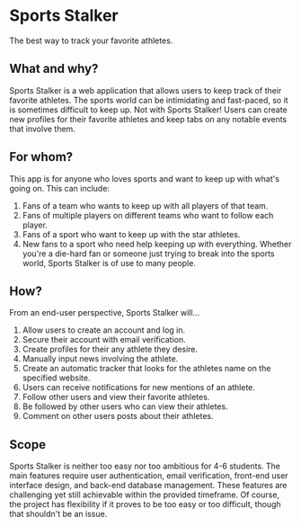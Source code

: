 # Sports Stalker
The best way to track your favorite athletes.

## What and why?
Sports Stalker is a web application that allows users to keep track of their favorite athletes. The sports world can be intimidating and fast-paced, so it is sometimes difficult to keep up. Not with Sports Stalker! Users can create new profiles for their favorite athletes and keep tabs on any notable events that involve them.

## For whom?
This app is for anyone who loves sports and want to keep up with what's going on. This can include:
1. Fans of a team who wants to keep up with all players of that team.
2. Fans of multiple players on different teams who want to follow each player.
3. Fans of a sport who want to keep up with the star athletes.
4. New fans to a sport who need help keeping up with everything.
Whether you're a die-hard fan or someone just trying to break into the sports world, Sports Stalker is of use to many people.

## How?
From an end-user perspective, Sports Stalker will...
1. Allow users to create an account and log in.
2. Secure their account with email verification.
3. Create profiles for their any athlete they desire.
4. Manually input news involving the athlete.
5. Create an automatic tracker that looks for the athletes name on the specified website.
6. Users can receive notifications for new mentions of an athlete.
7. Follow other users and view their favorite athletes.
8. Be followed by other users who can view their athletes.
9. Comment on other users posts about their athletes.

## Scope
Sports Stalker is neither too easy nor too ambitious for 4-6 students. The main features require user authentication, email verification, front-end user interface design, and back-end database management. These features are challenging yet still achievable within the provided timeframe. Of course, the project has flexibility if it proves to be too easy or too difficult, though that shouldn't be an issue.